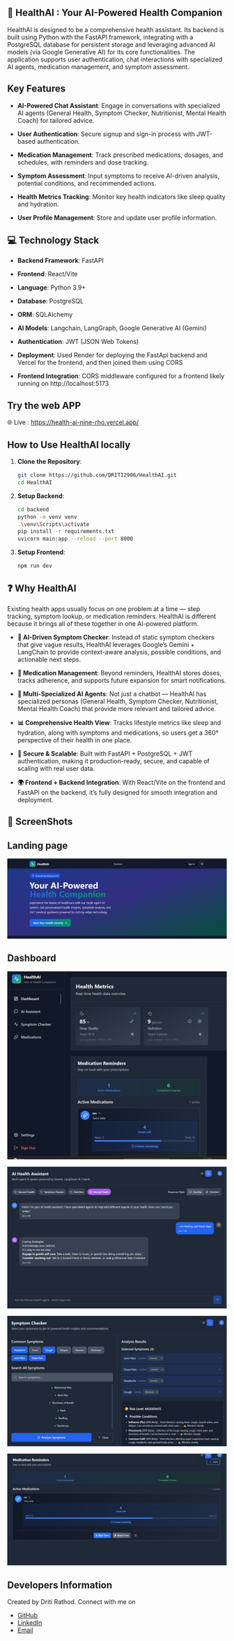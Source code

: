 ## 🏥 HealthAI : Your AI-Powered Health Companion 

HealthAI is designed to be a comprehensive health assistant. Its backend is built using Python with the FastAPI framework, integrating with a PostgreSQL database for persistent storage and leveraging advanced AI models (via Google Generative AI) for its core functionalities. The application supports user authentication, chat interactions with specialized AI agents, medication management, and symptom assessment.

## Key Features 

- **AI-Powered Chat Assistant**: Engage in conversations with specialized AI agents (General Health, Symptom Checker, Nutritionist, Mental Health Coach) for tailored advice.

- **User Authentication**: Secure signup and sign-in process with JWT-based authentication.

- **Medication Management**: Track prescribed medications, dosages, and schedules, with reminders and dose tracking.

- **Symptom Assessment**: Input symptoms to receive AI-driven analysis, potential conditions, and recommended actions.

- **Health Metrics Tracking**: Monitor key health indicators like sleep quality and hydration.

- **User Profile Management**: Store and update user profile information.

## 💻 Technology Stack

- **Backend Framework**: FastAPI

- **Frontend**: React/Vite 

- **Language**: Python 3.9+ 

- **Database**: PostgreSQL

- **ORM**: SQLAlchemy

- **AI Models**: Langchain, LangGraph, Google Generative AI (Gemini)

- **Authentication**: JWT (JSON Web Tokens)

- **Deployment**: Used Render for deploying the FastApi backend and Vercel for the frontend, and then joined them using CORS

- **Frontend Integration**: CORS middleware configured for a frontend likely running on http://localhost:5173 

## Try the web APP 

🌐 Live : https://health-ai-nine-rho.vercel.app/

## How to Use HealthAI locally 

1. **Clone the Repository**:

   ```bash
   git clone https://github.com/DRITI2906/HealthAI.git
   cd HealthAI
   ```

2. **Setup Backend**:

   ```bash
   cd backend
   python -m venv venv
   .\venv\Scripts\activate     
   pip install -r requirements.txt
   uvicorn main:app --reload --port 8000
   ```   

3. **Setup Frontend**:

   ```bash 
   npm run dev
   ```    

## ❓ Why HealthAI

Existing health apps usually focus on one problem at a time — step tracking, symptom lookup, or medication reminders. HealthAI is different because it brings all of these together in one AI-powered platform.

- **🤖 AI-Driven Symptom Checker**: Instead of static symptom checkers that give vague results, HealthAI leverages Google’s Gemini + LangChain to provide context-aware analysis, possible conditions, and actionable next steps.

- **💊 Medication Management**: Beyond reminders, HealthAI stores doses, tracks adherence, and supports future expansion for smart notifications.

- **🧠 Multi-Specialized AI Agents**: Not just a chatbot — HealthAI has specialized personas (General Health, Symptom Checker, Nutritionist, Mental Health Coach) that provide more relevant and tailored advice.

- **📊 Comprehensive Health View**: Tracks lifestyle metrics like sleep and hydration, along with symptoms and medications, so users get a 360° perspective of their health in one place.

- **🔐 Secure & Scalable**: Built with FastAPI + PostgreSQL + JWT authentication, making it production-ready, secure, and capable of scaling with real user data.

- **🌍 Frontend + Backend Integration**: With React/Vite on the frontend and FastAPI on the backend, it’s fully designed for smooth integration and deployment. 

## 📸 ScreenShots

## Landing page
![Landing page](<screenshots/Landing.png>)

## Dashboard
![Dashboard](<screenshots/db.png>)

![Chat Bot](<screenshots/chat.png>)

![Symptom Checker](<screenshots/sc.png>)

![Medication](<screenshots/Medication.png>)


## Developers Information

Created by Driti Rathod. Connect with me on 

- [GitHub](https://github.com/DRITI2906)
- [LinkedIn](https://www.linkedin.com/in/driti-rathod-ab038a294/)
- [Email](mailto:dritirathod2906@gmail.com)
